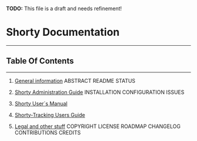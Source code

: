**TODO:** This file is a draft and needs refinement!

# Shorty Documentation
-----

## Table Of Contents
-----

 1. [General information](intro.md)
  ABSTRACT README STATUS 

 2. [Shorty Administration Guide](shorty_admin.md)
  INSTALLATION CONFIGURATION ISSUES 
 
 3. [Shorty User´s Manual](shorty_user.md)
 
 4. [Shorty-Tracking Users Guide](shorty-tracking.md)
 
 5. [Legal and other stuff](legal.md)
  COPYRIGHT LICENSE ROADMAP CHANGELOG CONTRIBUTIONS CREDITS 

